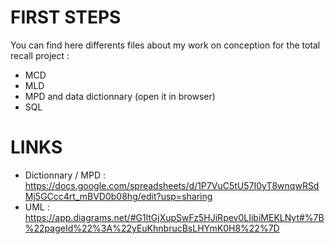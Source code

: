 # FIRST STEPS

You can find here differents files about my work on conception for the total recall project : 
- MCD
- MLD
- MPD and data dictionnary (open it in browser)
- SQL

# LINKS

- Dictionnary / MPD : https://docs.google.com/spreadsheets/d/1P7VuC5tU57I0yT8wnqwRSdMj5GCcc4rt_mBVD0b08hg/edit?usp=sharing
- UML : https://app.diagrams.net/#G1ltGjXupSwFz5HJiRpev0LIibiMEKLNyt#%7B%22pageId%22%3A%22yEuKhnbrucBsLHYmK0H8%22%7D  